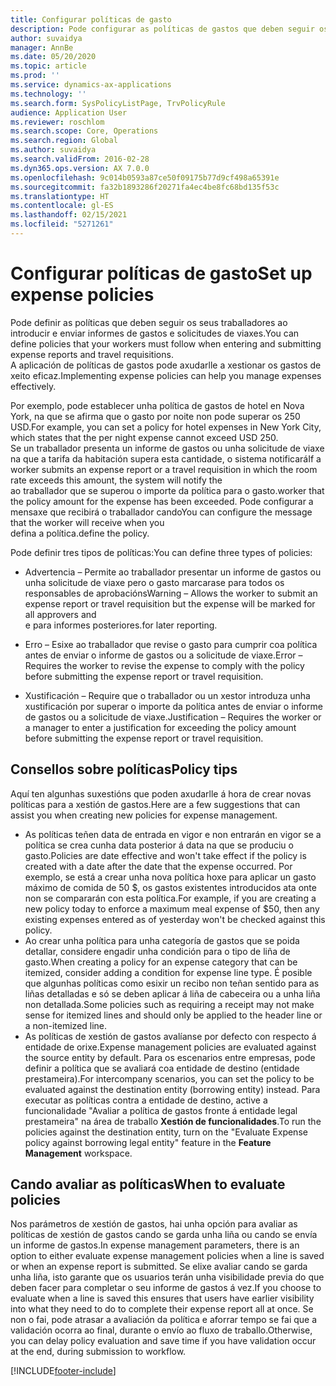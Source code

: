 ```yaml
---
title: Configurar políticas de gasto
description: Pode configurar as políticas de gastos que deben seguir os seus traballadores ao introducir e enviar informes de gastos e solicitudes de viaxes en Microsoft Dynamics 365 Finance.
author: suvaidya
manager: AnnBe
ms.date: 05/20/2020
ms.topic: article
ms.prod: ''
ms.service: dynamics-ax-applications
ms.technology: ''
ms.search.form: SysPolicyListPage, TrvPolicyRule
audience: Application User
ms.reviewer: roschlom
ms.search.scope: Core, Operations
ms.search.region: Global
ms.author: suvaidya
ms.search.validFrom: 2016-02-28
ms.dyn365.ops.version: AX 7.0.0
ms.openlocfilehash: 9c014b0593a87ce50f09175b77d9cf498a65391e
ms.sourcegitcommit: fa32b1893286f20271fa4ec4be8fc68bd135f53c
ms.translationtype: HT
ms.contentlocale: gl-ES
ms.lasthandoff: 02/15/2021
ms.locfileid: "5271261"
---
```

# <a name="set-up-expense-policies"></a><span data-ttu-id="2c864-103">Configurar políticas de gasto</span><span class="sxs-lookup"><span data-stu-id="2c864-103">Set up expense policies</span></span>

<span data-ttu-id="2c864-104">Pode definir as políticas que deben seguir os seus traballadores ao introducir e enviar informes de gastos e solicitudes de viaxes.</span><span class="sxs-lookup"><span data-stu-id="2c864-104">You can define policies that your workers must follow when entering and submitting expense reports and travel requisitions.</span></span>         
<span data-ttu-id="2c864-105">A aplicación de políticas de gastos pode axudarlle a xestionar os gastos de xeito eficaz.</span><span class="sxs-lookup"><span data-stu-id="2c864-105">Implementing expense policies can help you manage expenses effectively.</span></span>         

<span data-ttu-id="2c864-106">Por exemplo, pode establecer unha política de gastos de hotel en Nova York, na que se afirma que o gasto por noite non pode superar os 250 USD.</span><span class="sxs-lookup"><span data-stu-id="2c864-106">For example, you can set a policy for hotel expenses in New York City, which states that the per night expense cannot exceed USD 250.</span></span>       
<span data-ttu-id="2c864-107">Se un traballador presenta un informe de gastos ou unha solicitude de viaxe na que a tarifa da habitación supera esta cantidade, o sistema notificará</span><span class="sxs-lookup"><span data-stu-id="2c864-107">If a worker submits an expense report or a travel requisition in which the room rate exceeds this amount, the system will notify the</span></span>        
<span data-ttu-id="2c864-108">ao traballador que se superou o importe da política para o gasto.</span><span class="sxs-lookup"><span data-stu-id="2c864-108">worker that the policy amount for the expense has been exceeded.</span></span> <span data-ttu-id="2c864-109">Pode configurar a mensaxe que recibirá o traballador cando</span><span class="sxs-lookup"><span data-stu-id="2c864-109">You can configure the message that the worker will receive when you</span></span>        
<span data-ttu-id="2c864-110">defina a política.</span><span class="sxs-lookup"><span data-stu-id="2c864-110">define the policy.</span></span>      
        
<span data-ttu-id="2c864-111">Pode definir tres tipos de políticas:</span><span class="sxs-lookup"><span data-stu-id="2c864-111">You can define three types of policies:</span></span>         
        
- <span data-ttu-id="2c864-112">Advertencia – Permite ao traballador presentar un informe de gastos ou unha solicitude de viaxe pero o gasto marcarase para todos os responsables de aprobacións</span><span class="sxs-lookup"><span data-stu-id="2c864-112">Warning – Allows the worker to submit an expense report or travel requisition but the expense will be marked for all approvers and</span></span>        
  <span data-ttu-id="2c864-113">e para informes posteriores.</span><span class="sxs-lookup"><span data-stu-id="2c864-113">for later reporting.</span></span>        

- <span data-ttu-id="2c864-114">Erro – Esixe ao traballador que revise o gasto para cumprir coa política antes de enviar o informe de gastos ou a solicitude de viaxe.</span><span class="sxs-lookup"><span data-stu-id="2c864-114">Error – Requires the worker to revise the expense to comply with the policy before submitting the expense report or travel requisition.</span></span>       
 
 - <span data-ttu-id="2c864-115">Xustificación – Require que o traballador ou un xestor introduza unha xustificación por superar o importe da política antes de enviar o informe de gastos ou a solicitude de viaxe.</span><span class="sxs-lookup"><span data-stu-id="2c864-115">Justification – Requires the worker or a manager to enter a justification for exceeding the policy amount before submitting the expense report or travel requisition.</span></span>        

## <a name="policy-tips"></a><span data-ttu-id="2c864-116">Consellos sobre políticas</span><span class="sxs-lookup"><span data-stu-id="2c864-116">Policy tips</span></span>
<span data-ttu-id="2c864-117">Aquí ten algunhas suxestións que poden axudarlle á hora de crear novas políticas para a xestión de gastos.</span><span class="sxs-lookup"><span data-stu-id="2c864-117">Here are a few suggestions that can assist you when creating new policies for expense management.</span></span> 
* <span data-ttu-id="2c864-118">As políticas teñen data de entrada en vigor e non entrarán en vigor se a política se crea cunha data posterior á data na que se produciu o gasto.</span><span class="sxs-lookup"><span data-stu-id="2c864-118">Policies are date effective and won't take effect if the policy is created with a date after the date that the expense occurred.</span></span> <span data-ttu-id="2c864-119">Por exemplo, se está a crear unha nova política hoxe para aplicar un gasto máximo de comida de 50 $, os gastos existentes introducidos ata onte non se compararán con esta política.</span><span class="sxs-lookup"><span data-stu-id="2c864-119">For example, if you are creating a new policy today to enforce a maximum meal expense of $50, then any existing expenses entered as of yesterday won't be checked against this policy.</span></span>
* <span data-ttu-id="2c864-120">Ao crear unha política para unha categoría de gastos que se poida detallar, considere engadir unha condición para o tipo de liña de gasto.</span><span class="sxs-lookup"><span data-stu-id="2c864-120">When creating a policy for an expense category that can be itemized, consider adding a condition for expense line type.</span></span> <span data-ttu-id="2c864-121">É posible que algunhas políticas como esixir un recibo non teñan sentido para as liñas detalladas e só se deben aplicar á liña de cabeceira ou a unha liña non detallada.</span><span class="sxs-lookup"><span data-stu-id="2c864-121">Some policies such as requiring a receipt may not make sense for itemized lines and should only be applied to the header line or a non-itemized line.</span></span> 
* <span data-ttu-id="2c864-122">As políticas de xestión de gastos avalíanse por defecto con respecto á entidade de orixe.</span><span class="sxs-lookup"><span data-stu-id="2c864-122">Expense management policies are evaluated against the source entity by default.</span></span> <span data-ttu-id="2c864-123">Para os escenarios entre empresas, pode definir a política que se avaliará coa entidade de destino (entidade prestameira).</span><span class="sxs-lookup"><span data-stu-id="2c864-123">For intercompany scenarios, you can set the policy to be evaluated against the destination entity (borrowing entity) instead.</span></span> <span data-ttu-id="2c864-124">Para executar as políticas contra a entidade de destino, active a funcionalidade "Avaliar a política de gastos fronte á entidade legal prestameira" na área de traballo **Xestión de funcionalidades**.</span><span class="sxs-lookup"><span data-stu-id="2c864-124">To run the policies against the destination entity, turn on the "Evaluate Expense policy against borrowing legal entity" feature in the **Feature Management** workspace.</span></span>

## <a name="when-to-evaluate-policies"></a><span data-ttu-id="2c864-125">Cando avaliar as políticas</span><span class="sxs-lookup"><span data-stu-id="2c864-125">When to evaluate policies</span></span>

<span data-ttu-id="2c864-126">Nos parámetros de xestión de gastos, hai unha opción para avaliar as políticas de xestión de gastos cando se garda unha liña ou cando se envía un informe de gastos.</span><span class="sxs-lookup"><span data-stu-id="2c864-126">In expense management parameters, there is an option to either evaluate expense management policies when a line is saved or when an expense report is submitted.</span></span> <span data-ttu-id="2c864-127">Se elixe avaliar cando se garda unha liña, isto garante que os usuarios terán unha visibilidade previa do que deben facer para completar o seu informe de gastos á vez.</span><span class="sxs-lookup"><span data-stu-id="2c864-127">If you choose to evaluate when a line is saved this ensures that users have earlier visibility into what they need to do to complete their expense report all at once.</span></span> <span data-ttu-id="2c864-128">Se non o fai, pode atrasar a avaliación da política e aforrar tempo se fai que a validación ocorra ao final, durante o envío ao fluxo de traballo.</span><span class="sxs-lookup"><span data-stu-id="2c864-128">Otherwise, you can delay policy evaluation and save time if you have validation occur at the end, during submission to workflow.</span></span>


[!INCLUDE[footer-include](../includes/footer-banner.md)]